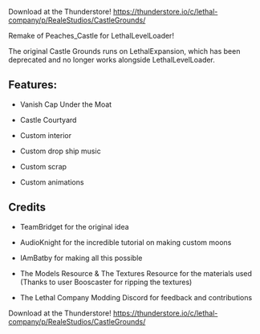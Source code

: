 Download at the Thunderstore! https://thunderstore.io/c/lethal-company/p/RealeStudios/CastleGrounds/

Remake of Peaches_Castle for LethalLevelLoader! 

The original Castle Grounds runs on LethalExpansion, which has been deprecated and no longer works alongside LethalLevelLoader.

## Features:

- Vanish Cap Under the Moat

- Castle Courtyard

- Custom interior

- Custom drop ship music

- Custom scrap

- Custom animations


## Credits

- TeamBridget for the original idea

- AudioKnight for the incredible tutorial on making custom moons

- IAmBatby for making all this possible

- The Models Resource & The Textures Resource for the materials used (Thanks to user Booscaster for ripping the textures)

- The Lethal Company Modding Discord for feedback and contributions

Download at the Thunderstore! https://thunderstore.io/c/lethal-company/p/RealeStudios/CastleGrounds/
